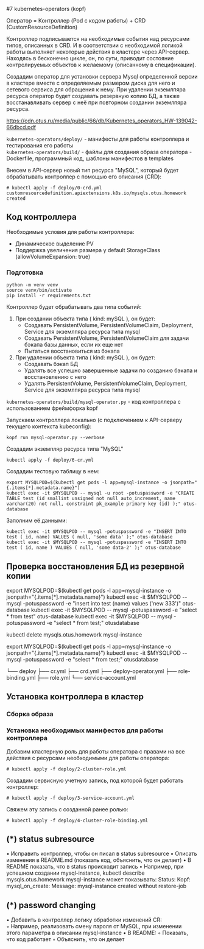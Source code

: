 #7 kubernetes-operators (kopf)

Оператор = Контроллер (Pod с кодом работы) + CRD (CustomResourceDefinition)

Контроллер подписывается на необходимые события над ресурсами типов, описанных в CRD.
И в соответствии с необходимой логикой работы выполняет некоторые действия в кластере через API-сервер.  
Находясь в бесконечно цикле, он, по сути, приводит состояние контролируемых объектов к желаемому (описанному в спецификации).

Создадим оператор для установки сервера Mysql определенной версии в кластере вместе с определяемым размером диска для него и сетевого сервиса для обращения к нему. 
При удалении экземлпяра ресурса оператор будет создавать резервную копию БД, а также восстанавливать сервер с неё при повторном создании экземлпяра ресурса.

https://cdn.otus.ru/media/public/66/db/Kubernetes_operators_HW-139042-66dbcd.pdf

`kubernetes-operators/deploy/` - манифесты для работы контроллера и тестирования его работы  
`kubernetes-operators/build/` - файлы для cоздания образа оператора - Dockerfile, программный код, шаблоны манифестов в templates

Внесем в API-сервер новый тип ресурса "MySQL", который будет обрабатывать контроллер c помощью его описания (CRD):
```
# kubectl apply -f deploy/0-crd.yml
customresourcedefinition.apiextensions.k8s.io/mysqls.otus.homework created
```

## Код контроллера

Необходимые условия для работы контроллера:
- Динамическое выделение PV
- Поддержка увеличения размера у default StorageClass (allowVolumeExpansion: true)

### Подготовка
```
python -m venv venv
source venv/bin/activate
pip install -r requirements.txt
```

Контроллер будет обрабатывать два типа событий:

1. При создании объекта типа ( kind: mySQL ), он будет:
    - Cоздавать PersistentVolume, PersistentVolumeClaim, Deployment, Service для экземлпяра ресурса типа mysql
    - Создавать PersistentVolume, PersistentVolumeClaim для задачи бэкапа базы данных, если их еще нет
    - Пытаться восстановиться из бэкапа
2. При удалении объекта типа ( kind: mySQL ), он будет:
    - Создавать бэкап БД
    - Удалять все успешно завершенные задачи по созданию бэкапа и восстановлению с него
    - Удалять PersistentVolume, PersistentVolumeClaim, Deployment, Service для экземлпяра ресурса типа mysql

`kubernetes-operators/build/mysql-operator.py` - код контроллера с использованием фреймфорка kopf

Запускаем контроллера локально (с подключением к API-серверу текущего контекста kubeconfig):
```
kopf run mysql-operator.py --verbose
```

Создадим экземпляр ресурса типа "MySQL"
```
kubectl apply -f deploy/6-cr.yml
```

Создадим тестовую таблицу в нем:
```
export MYSQLPOD=$(kubectl get pods -l app=mysql-instance -o jsonpath="{.items[*].metadata.name}")
kubectl exec -it $MYSQLPOD -- mysql -u root -potuspassword -e "CREATE TABLE test (id smallint unsigned not null auto_increment, name varchar(20) not null, constraint pk_example primary key (id) );" otus-database
```

Заполним её данными:
```
kubectl exec -it $MYSQLPOD -- mysql -potuspassword -e "INSERT INTO test ( id, name) VALUES ( null, 'some data' );" otus-database
kubectl exec -it $MYSQLPOD -- mysql -potuspassword -e "INSERT INTO test ( id, name ) VALUES ( null, 'some data-2' );" otus-database
```

## Проверка восстановления БД из резервной копии
export MYSQLPOD=$(kubectl get pods -l app=mysql-instance -o jsonpath="{.items[*].metadata.name}")
kubectl exec -it $MYSQLPOD -- mysql -potuspassword -e "insert into test (name) values ('new 333')" otus-database
kubectl exec -it $MYSQLPOD -- mysql -potuspassword -e "select * from test" otus-database
kubectl exec -it $MYSQLPOD -- mysql -potuspassword -e "select * from test;" otusdatabase

kubectl delete mysqls.otus.homework mysql-instance

export MYSQLPOD=$(kubectl get pods -l app=mysql-instance -o jsonpath="{.items[*].metadata.name}")
kubectl exec -it $MYSQLPOD -- mysql -potuspassword -e "select * from test;" otusdatabase

└── deploy
    ├── cr.yml
    ├── crd.yml
    ├── deploy-operator.yml
    ├── role-binding.yml
    ├── role.yml
    └── service-account.yml

## Установка контроллера в кластер

### Сборка образа

### Установка необходимых манифестов для работы контроллера

Добавим кластерную роль для работы оператора с правами на все действия с ресурсами необходимыми для работы оператора:
```
# kubectl apply -f deploy/2-cluster-role.yml
```
Создадим сервисную учетную запись, под которой будет работать контроллер:
```
# kubectl apply -f deploy/3-service-account.yml
```
Свяжем эту запись с созданной ранее ролью:
```
# kubectl apply -f deploy/4-cluster-role-binding.yml
```

## (*)  status subresource

• Исправить контроллер, чтобы он писал в status subresource
• Описать изменения в README.md (показать код, объяснить, что он делает)
• В README показать, что в status происходит запись
• Например, при успешном создании mysql-instance, kubectl describe
mysqls.otus.homework mysql-instance может показывать:
    Status:
    Kopf:
    mysql_on_create:
    Message: mysql-instance created without restore-job

## (*)  password changing

• Добавить в контроллер логику обработки изменений CR:  
    ◦ Например, реализовать смену пароля от MySQL, при изменении  
этого параметра в описании mysql-instance
• В README:
    ◦ Показать, что код работает
    ◦ Объяснить, что он делает
